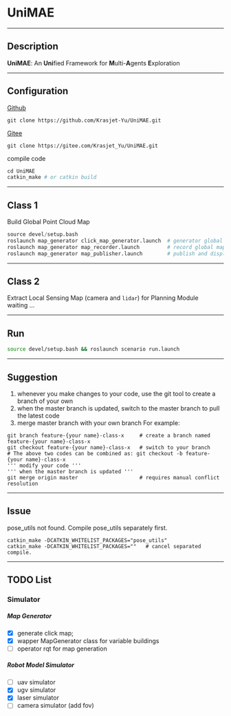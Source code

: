 # UniMAE

---
## Description
**UniMAE**: An **Uni**fied Framework for **M**ulti-**A**gents **E**xploration

---
## Configuration
[Github](https://github.com/Krasjet-Yu/UniMAE.git)
```
git clone https://github.com/Krasjet-Yu/UniMAE.git
```

[Gitee](https://gitee.com/Krasjet_Yu/UniMAE.git)
```
git clone https://gitee.com/Krasjet_Yu/UniMAE.git
```
compile code
```python
cd UniMAE
catkin_make # or catkin build
```

---
## Class 1
Build Global Point Cloud Map
```python
source devel/setup.bash
roslaunch map_generator click_map_generator.launch  # generator global map
roslaunch map_generator map_recorder.launch         # record global map
roslaunch map_generator map_publisher.launch        # publish and display global map
```

---
## Class 2
Extract Local Sensing Map (camera and ``lidar``) for Planning Module  
waiting ... 

---
## Run
```bash
source devel/setup.bash && roslaunch scenario run.launch
```

---
## Suggestion
1. whenever you make changes to your code, use the git tool to create a branch of your own
2. when the master branch is updated, switch to the master branch to pull the latest code  
3. merge master branch with your own branch
For example:
```shell
git branch feature-{your name}-class-x     # create a branch named feature-{your name}-class-x
git checkout feature-{your name}-class-x   # switch to your branch
# The above two codes can be combined as: git checkout -b feature-{your name}-class-x
''' modify your code '''
''' when the master branch is updated '''
git merge origin master                    # requires manual conflict resolution
```

---
## Issue
pose_utils not found. Compile pose_utils separately first.
```shell
catkin_make -DCATKIN_WHITELIST_PACKAGES="pose_utils"
catkin_make -DCATKIN_WHITELIST_PACKAGES=""   # cancel separated compile.
```

---
## TODO List
### Simulator
##### Map Generator
- [x] generate click map;
- [x] wapper MapGenerator class for variable buildings
- [ ] operator rqt for map generation
##### Robot Model Simulator 
- [ ] uav simulator
- [x] ugv simulator
- [x] laser simulator
- [ ] camera simulator (add fov)